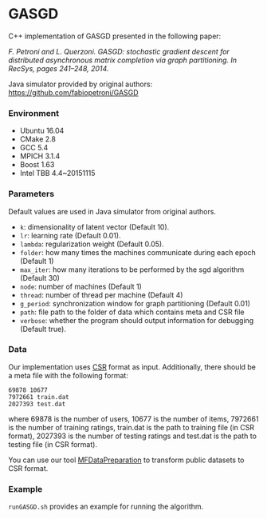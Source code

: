 # GASGD
C++ implementation of GASGD presented in the following paper:

*F. Petroni and L. Querzoni. GASGD: stochastic gradient descent for distributed asynchronous matrix completion via graph partitioning. In RecSys, pages 241–248, 2014.*
   
Java simulator provided by original authors: https://github.com/fabiopetroni/GASGD

### Environment

- Ubuntu 16.04
- CMake 2.8
- GCC 5.4
- MPICH 3.1.4
- Boost 1.63
- Intel TBB 4.4~20151115

### Parameters

Default values are used in Java simulator from original authors.

- `k`: dimensionality of latent vector (Default 10).
- `lr`: learning rate (Default 0.01).
- `lambda`: regularization weight (Default 0.05).
- `folder`: how many times the machines communicate during each epoch (Default 1)
- `max_iter`: how many iterations to be performed by the sgd algorithm (Default 30)
- `node`: number of machines (Default 1)
- `thread`: number of thread per machine (Default 4)
- `g_period`: synchronization window for graph partitioning (Default 0.01)
- `path`: file path to the folder of data which contains meta and CSR file
- `verbose`: whether the program should output information for debugging (Default true).

### Data
Our implementation uses [CSR](https://en.wikipedia.org/wiki/Sparse_matrix#Compressed_sparse_row_.28CSR.2C_CRS_or_Yale_format.29) format as input. Additionally, there should be a meta file with the following format:
```
69878 10677
7972661 train.dat
2027393 test.dat
```
where 69878 is the number of users, 10677 is the number of items, 7972661 is the number of training ratings, train.dat is the path to training file (in CSR format), 2027393 is the number of testing ratings and test.dat is the path to testing file (in CSR format).

You can use our tool [MFDataPreparation](https://github.com/Hui-Li/MFDataPreparation) to transform public datasets to CSR format.

### Example
`runGASGD.sh` provides an example for running the algorithm.
